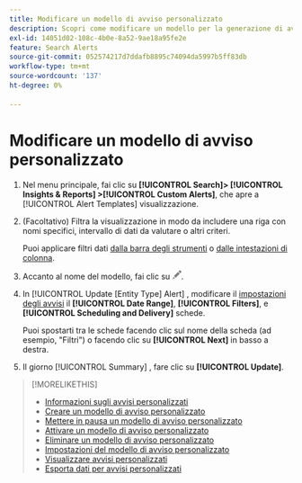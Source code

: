 ```yaml
---
title: Modificare un modello di avviso personalizzato
description: Scopri come modificare un modello per la generazione di avvisi personalizzati.
exl-id: 14051d02-108c-4b0e-8a52-9ae18a95fe2e
feature: Search Alerts
source-git-commit: 052574217d7ddafb8895c74094da5997b5ff83db
workflow-type: tm+mt
source-wordcount: '137'
ht-degree: 0%

---
```


# Modificare un modello di avviso personalizzato

1. Nel menu principale, fai clic su **[!UICONTROL Search]> [!UICONTROL Insights & Reports] >[!UICONTROL Custom Alerts]**, che apre a [!UICONTROL Alert Templates] visualizzazione.

1. (Facoltativo) Filtra la visualizzazione in modo da includere una riga con nomi specifici, intervallo di dati da valutare o altri criteri.

   Puoi applicare filtri dati [dalla barra degli strumenti](/help/search-social-commerce/common-tasks/data-views/ad-hoc-settings/column-filter-apply-from-toolbar.md) o [dalle intestazioni di colonna](/help/search-social-commerce/common-tasks/data-views/ad-hoc-settings/column-filter-apply-from-column-heading.md).

1. Accanto al nome del modello, fai clic su ![Modifica](/help/search-social-commerce/assets/edit.png "Modifica").

1. In [!UICONTROL Update \[Entity Type\] Alert] , modificare il [impostazioni degli avvisi](alert-template-settings.md) il **[!UICONTROL Date Range]**, **[!UICONTROL Filters]**, e **[!UICONTROL Scheduling and Delivery]** schede.

   Puoi spostarti tra le schede facendo clic sul nome della scheda (ad esempio, &quot;Filtri&quot;) o facendo clic su **[!UICONTROL Next]** in basso a destra.

1. Il giorno [!UICONTROL Summary] , fare clic su **[!UICONTROL Update]**.

>[!MORELIKETHIS]
>
>* [Informazioni sugli avvisi personalizzati](alert-about.md)
>* [Creare un modello di avviso personalizzato](alert-template-create.md)
>* [Mettere in pausa un modello di avviso personalizzato](alert-template-pause.md)
>* [Attivare un modello di avviso personalizzato](alert-template-activate.md)
>* [Eliminare un modello di avviso personalizzato](alert-template-delete.md)
>* [Impostazioni del modello di avviso personalizzato](alert-template-settings.md)
>* [Visualizzare avvisi personalizzati](alert-view.md)
>* [Esporta dati per avvisi personalizzati](alert-export-data.md)
